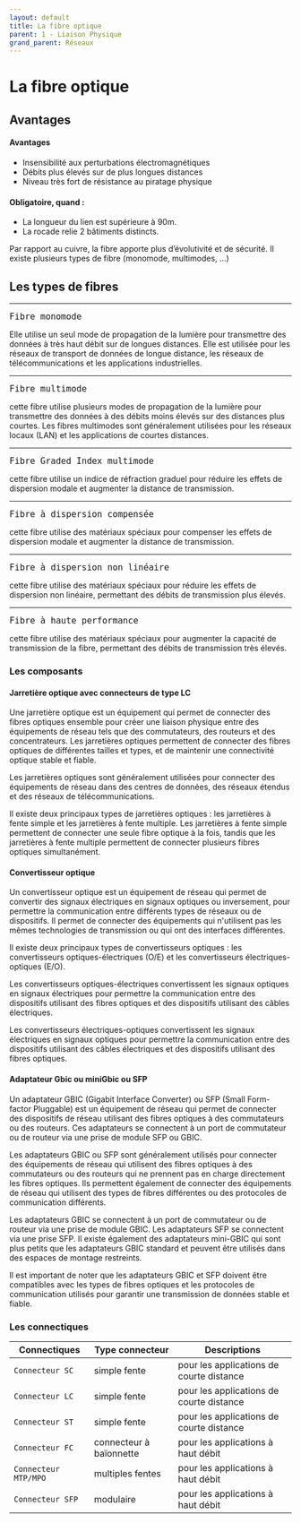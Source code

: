 ```yaml
---
layout: default
title: La fibre optique
parent: 1 - Liaison Physique
grand_parent: Réseaux
---
```


# La fibre optique

## Avantages

#### Avantages

- Insensibilité aux perturbations électromagnétiques
- Débits plus élevés sur de plus longues distances
- Niveau très fort de résistance au piratage physique

#### Obligatoire, quand :

- La longueur du lien est supérieure à 90m.
- La rocade relie 2 bâtiments distincts.

Par rapport au cuivre, la fibre apporte plus d’évolutivité et de sécurité.
Il existe plusieurs types de fibre (monomode, multimodes, ...)

## Les types de fibres

---

<span style='font-size:18px'>`Fibre monomode`</span>

Elle utilise un seul mode de propagation de la lumière pour transmettre des données à très haut débit sur de longues distances. Elle est utilisée pour les réseaux de transport de données de longue distance, les réseaux de télécommunications et les applications industrielles.

---

<span style='font-size:18px'>`Fibre multimode`</span>

cette fibre utilise plusieurs modes de propagation de la lumière pour transmettre des données à des débits moins élevés sur des distances plus courtes. Les fibres multimodes sont généralement utilisées pour les réseaux locaux (LAN) et les applications de courtes distances.

---

<span style='font-size:18px'>`Fibre Graded Index multimode`</span>

cette fibre utilise un indice de réfraction graduel pour réduire les effets de dispersion modale et augmenter la distance de transmission.

---

<span style='font-size:18px'>`Fibre à dispersion compensée`</span>

cette fibre utilise des matériaux spéciaux pour compenser les effets de dispersion modale et augmenter la distance de transmission.

---

<span style='font-size:18px'>`Fibre à dispersion non linéaire`</span>

cette fibre utilise des matériaux spéciaux pour réduire les effets de dispersion non linéaire, permettant des débits de transmission plus élevés.

---

<span style='font-size:18px'>`Fibre à haute performance `</span>

cette fibre utilise des matériaux spéciaux pour augmenter la capacité de transmission de la fibre, permettant des débits de transmission très élevés.

### Les composants

#### Jarretière optique avec connecteurs de type LC

Une jarretière optique est un équipement qui permet de connecter des fibres optiques ensemble pour créer une liaison physique entre des équipements de réseau tels que des commutateurs, des routeurs et des concentrateurs. Les jarretières optiques permettent de connecter des fibres optiques de différentes tailles et types, et de maintenir une connectivité optique stable et fiable.

Les jarretières optiques sont généralement utilisées pour connecter des équipements de réseau dans des centres de données, des réseaux étendus et des réseaux de télécommunications.

Il existe deux principaux types de jarretières optiques : les jarretières à fente simple et les jarretières à fente multiple. Les jarretières à fente simple permettent de connecter une seule fibre optique à la fois, tandis que les jarretières à fente multiple permettent de connecter plusieurs fibres optiques simultanément.

#### Convertisseur optique

Un convertisseur optique est un équipement de réseau qui permet de convertir des signaux électriques en signaux optiques ou inversement, pour permettre la communication entre différents types de réseaux ou de dispositifs. Il permet de connecter des équipements qui n'utilisent pas les mêmes technologies de transmission ou qui ont des interfaces différentes.

Il existe deux principaux types de convertisseurs optiques : les convertisseurs optiques-électriques (O/E) et les convertisseurs électriques-optiques (E/O).

Les convertisseurs optiques-électriques convertissent les signaux optiques en signaux électriques pour permettre la communication entre des dispositifs utilisant des fibres optiques et des dispositifs utilisant des câbles électriques.

Les convertisseurs électriques-optiques convertissent les signaux électriques en signaux optiques pour permettre la communication entre des dispositifs utilisant des câbles électriques et des dispositifs utilisant des fibres optiques.

#### Adaptateur Gbic ou miniGbic ou SFP

Un adaptateur GBIC (Gigabit Interface Converter) ou SFP (Small Form-factor Pluggable) est un équipement de réseau qui permet de connecter des dispositifs de réseau utilisant des fibres optiques à des commutateurs ou des routeurs. Ces adaptateurs se connectent à un port de commutateur ou de routeur via une prise de module SFP ou GBIC.

Les adaptateurs GBIC ou SFP sont généralement utilisés pour connecter des équipements de réseau qui utilisent des fibres optiques à des commutateurs ou des routeurs qui ne prennent pas en charge directement les fibres optiques. Ils permettent également de connecter des équipements de réseau qui utilisent des types de fibres différentes ou des protocoles de communication différents.

Les adaptateurs GBIC se connectent à un port de commutateur ou de routeur via une prise de module GBIC. Les adaptateurs SFP se connectent via une prise SFP. Il existe également des adaptateurs mini-GBIC qui sont plus petits que les adaptateurs GBIC standard et peuvent être utilisés dans des espaces de montage restreints.

Il est important de noter que les adaptateurs GBIC et SFP doivent être compatibles avec les types de fibres optiques et les protocoles de communication utilisés pour garantir une transmission de données stable et fiable.

### Les connectiques

| Connectiques         | Type connecteur         | Descriptions                             |
| -------------------- | ----------------------- | ---------------------------------------- |
| `Connecteur SC`      | simple fente            | pour les applications de courte distance |
| `Connecteur LC`      | simple fente            | pour les applications de courte distance |
| `Connecteur ST`      | simple fente            | pour les applications de courte distance |
| `Connecteur FC`      | connecteur à baïonnette | pour les applications à haut débit       |
| `Connecteur MTP/MPO` | multiples fentes        | pour les applications à haut débit       |
| `Connecteur SFP `    | modulaire               | pour les applications à haut débit       |
